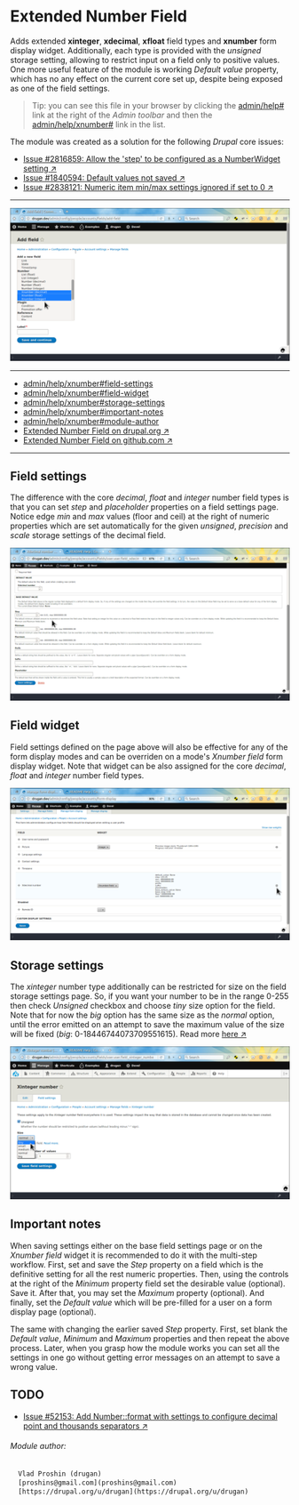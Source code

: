 Extended Number Field
=====================

Adds extended **xinteger**, **xdecimal**, **xfloat** field types
and **xnumber** form display widget. Additionally, each type is provided with
the *unsigned* storage setting, allowing to restrict input on a field only to
positive values. One more useful feature of the module is
working *Default value* property, which has no any effect on the current core
set up, despite being exposed as one of the field settings.

> Tip: you can see this file in your browser by clicking
the [admin/help#](#0 "? Help") link at the right of the *Admin toolbar* and then
the [admin/help/xnumber#](#0 "Extended Number Field") link in the list.

The module was created as a solution for the following *Drupal* core issues:

- [Issue \#2816859: Allow the 'step' to be configured as a NumberWidget setting ↗](https://www.drupal.org/node/2816859)
- [Issue \#1840594: Default values not saved  ↗](https://www.drupal.org/node/1840594)
- [Issue \#2838121: Numeric item min/max settings ignored if set to 0  ↗](https://www.drupal.org/node/2838121)

________________________________________________________________________________

![Add xnumber field](images/add-xnumber-field.png "Add xnumber field")

________________________________________________________________________________

- [admin/help/xnumber#field-settings](#field-settings "Field settings")
- [admin/help/xnumber#field-widget](#field-widget "Field widget")
- [admin/help/xnumber#storage-settings](#storage-settings "Storage settings")
- [admin/help/xnumber#important-notes](#important-notes "Important notes")
- [admin/help/xnumber#module-author](#module-author "Module author")
- [Extended Number Field on drupal.org ↗](https://www.drupal.org/project/xnumber)
- [Extended Number Field on github.com ↗](https://github.com/drugan/xnumber)

________________________________________________________________________________

## Field settings

The difference with the core *decimal*, *float* and *integer* number field types
is that you can set *step* and *placeholder* properties on a field settings page.
Notice edge *min* and *max* values (floor and ceil) at the right of numeric
properties which are set automatically for the
given *unsigned*, *precision* and *scale* storage settings of the decimal field.

![Set step property](images/field-settings.png "Set step property")

## Field widget

Field settings defined on the page above will also be effective for any of the
form display modes and can be overriden on a mode's *Xnumber field* form display
widget. Note that widget can be also assigned for the
core *decimal*, *float* and *integer* number field types.

![Widget summary](images/widget-summary.png "Widget summary")

## Storage settings

The *xinteger* number type additionally can be restricted for size on the field
storage settings page. So, if you want your number to be in the range 0-255 then
check *Unsigned* checkbox and choose *tiny* size option for the field. Note
that for now the *big* option has the same size as the *normal* option, until
the error emitted on an attempt to save the maximum value of the size will be
fixed (*big*: 0-18446744073709551615). Read
more [here ↗](https://dev.mysql.com/doc/refman/5.7/en/integer-types.html)

![Storage settings](images/xinteger-size.png "Storage settings")

## Important notes

When saving settings either on the base field settings page or on
the *Xnumber field* widget it is recommended to do it with the multi-step
workflow. First, set and save the *Step* property on a field which is the
definitive setting for all the rest numeric properties. Then, using the controls
at the right of the *Minimum* property field set the desirable value (optional).
Save it. After that, you may set the *Maximum* property (optional). And finally,
set the *Default value* which will be pre-filled for a user on a form display
page (optional).

The same with changing the earlier saved *Step* property. First, set blank the
*Default value*, *Minimum* and *Maximum* properties and then repeat the above
process. Later, when you grasp how the module works you can set all the settings
in one go without getting error messages on an attempt to save a wrong value.

## TODO

- [Issue #52153: Add Number::format with settings to configure decimal point and thousands separators ↗](https://www.drupal.org/project/drupal/issues/52153)

###### Module author:

```
  Vlad Proshin (drugan)
  [proshins@gmail.com](proshins@gmail.com)
  [https://drupal.org/u/drugan](https://drupal.org/u/drugan)
```
